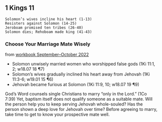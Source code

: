 ## 1 Kings 11

```
Solomon’s wives incline his heart (1-13)
Resisters against Solomon (14-25)
Jeroboam promised ten tribes (26-40)
Solomon dies; Rehoboam made king (41-43)
```

### Choose Your Marriage Mate Wisely

from [workbook September–October 2022](https://www.jw.org/en/library/jw-meeting-workbook/september-october-2022-mwb/Life-and-Ministry-Meeting-Schedule-for-September-12-18-2022/Choose-Your-Marriage-Mate-Wisely/)

- Solomon unwisely married women who worshipped false gods (1Ki 11:1, 2; w18.07 18 ¶7)
- Solomon’s wives gradually inclined his heart away from Jehovah (1Ki 11:3-6; w19.01 15 ¶6)
- Jehovah became furious at Solomon (1Ki 11:9, 10; w18.07 19 ¶9)

God’s Word counsels single Christians to marry “only in the Lord.” (1Co 7:39) Yet, baptism itself does not qualify someone as a suitable mate. Will the person help you to keep serving Jehovah whole-souled? Has the person shown a deep love for Jehovah over time? Before agreeing to marry, take time to get to know your prospective mate well.
